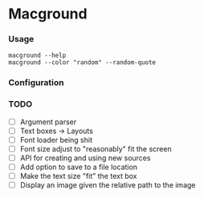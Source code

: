 # Macground

### Usage
```
macground --help
macground --color "random" --random-quote
```

### Configuration


### TODO
- [ ] Argument parser 
- [ ] Text boxes -> Layouts
- [ ] Font loader being shit
- [ ] Font size adjust to "reasonably" fit the screen
- [ ] API for creating and using new sources 
- [ ] Add option to save to a file location
- [ ] Make the text size "fit" the text box
- [ ] Display an image given the relative path to the image
